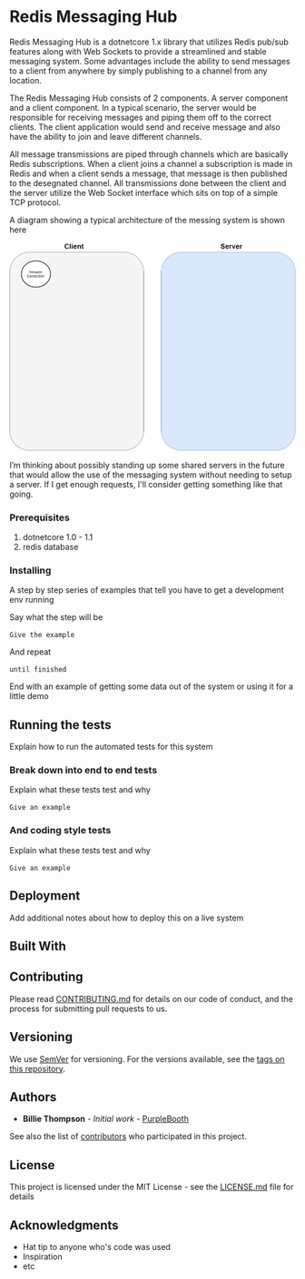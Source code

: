 # Redis Messaging Hub

Redis Messaging Hub is a dotnetcore 1.x library that utilizes Redis pub/sub features along with Web Sockets to provide a streamlined and stable messaging system.
Some advantages include the ability to send messages to a client from anywhere by simply publishing to a channel from any location.

The Redis Messaging Hub consists of 2 components. A server component and a client component.
In a typical scenario, the server would be responsible for receiving messages and piping them off to the correct clients.
The client application would send and receive message and also have the ability to join and leave different channels.

All message transmissions are piped through channels which are basically Redis subscriptions. When a client joins a channel a subscription is made in Redis and when a client sends
a message, that message is then published to the desegnated channel. All transmissions done between the client and the server utilize the Web Socket interface which sits on top
of a simple TCP protocol.

A diagram showing a typical architecture of the messing system is shown here

![architecture diagram](https://github.com/writelinez/redis-messaging-hub/raw/master/Documentation/howitworks.png "Architecture Diagram")


I’m thinking about possibly standing up some shared servers in the future that would allow the use of the messaging system without needing to setup a server. If I get enough requests, I'll consider
getting something like that going.

### Prerequisites

1. dotnetcore 1.0 - 1.1
2. redis database

### Installing

A step by step series of examples that tell you have to get a development env running

Say what the step will be

```
Give the example
```

And repeat

```
until finished
```

End with an example of getting some data out of the system or using it for a little demo

## Running the tests

Explain how to run the automated tests for this system

### Break down into end to end tests

Explain what these tests test and why

```
Give an example
```

### And coding style tests

Explain what these tests test and why

```
Give an example
```

## Deployment

Add additional notes about how to deploy this on a live system

## Built With



## Contributing

Please read [CONTRIBUTING.md](https://gist.github.com/PurpleBooth/b24679402957c63ec426) for details on our code of conduct, and the process for submitting pull requests to us.

## Versioning

We use [SemVer](http://semver.org/) for versioning. For the versions available, see the [tags on this repository](https://github.com/your/project/tags). 

## Authors

* **Billie Thompson** - *Initial work* - [PurpleBooth](https://github.com/PurpleBooth)

See also the list of [contributors](https://github.com/your/project/contributors) who participated in this project.

## License

This project is licensed under the MIT License - see the [LICENSE.md](LICENSE.md) file for details

## Acknowledgments

* Hat tip to anyone who's code was used
* Inspiration
* etc
